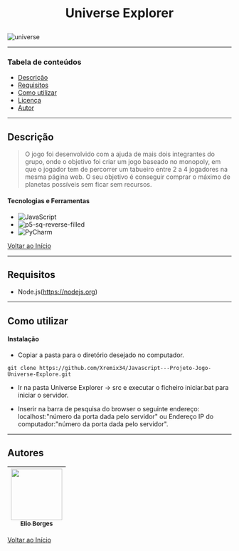 # <p align="center">Universe Explorer</p>

![universe](https://user-images.githubusercontent.com/92939227/196685202-31da4529-db4c-445a-9032-bb855680ffe2.png)

---

### Tabela de conteúdos

- [Descrição](#descrição)
- [Requisitos](#requisitos)
- [Como utilizar](#Como-utilizar)
- [Licença](#licença)
- [Autor](#autor)

---

## Descrição

> O jogo foi desenvolvido com a ajuda de mais dois integrantes do grupo, onde o objetivo foi criar um jogo baseado no monopoly, em que o jogador tem de percorrer um tabueiro entre 2 a 4 jogadores na mesma página web.
O seu objetivo é conseguir comprar o máximo de planetas possíveis sem ficar sem recursos.

#### Tecnologias e Ferramentas

- ![JavaScript](https://img.shields.io/badge/javascript-%23323330.svg?style=for-the-badge&logo=javascript&logoColor=%23F7DF1E)
- ![p5-sq-reverse-filled](https://user-images.githubusercontent.com/92939227/196686795-e36235e3-59eb-436d-bed0-26c0fe088ee9.png)
- ![PyCharm](https://img.shields.io/badge/pycharm-143?style=for-the-badge&logo=pycharm&logoColor=black&color=black&labelColor=green)

[Voltar ao Início](#Universe-Explorer)

---

## Requisitos
- Node.js(https://nodejs.org)
---

## Como utilizar

#### Instalação
- <p>Copiar a pasta para o diretório desejado no computador.</p>
```git clone https://github.com/Xremix34/Javascript---Projeto-Jogo-Universe-Explore.git```
- <p>Ir na pasta Universe Explorer -> src e executar o ficheiro iniciar.bat para iniciar o servidor.</p>
- <p>Inserir na barra de pesquisa do browser o seguinte endereço: localhost:"número da porta dada pelo servidor" ou Endereço IP do computador:"número da porta dada pelo servidor". </p>
---

## Autores

[<img src="https://avatars.githubusercontent.com/u/92939227?s=96&v=4" width=115> <br> <sub> Elio Borges </sub>](https://github.com/Xremix34)|
| :---: |

[Voltar ao Início](#Universe-Explorer)
